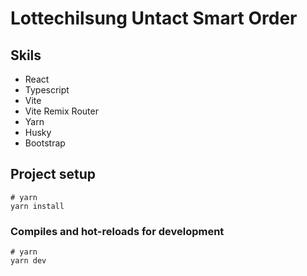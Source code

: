 # Lottechilsung Untact Smart Order

## Skils

- React
- Typescript
- Vite
- Vite Remix Router
- Yarn
- Husky
- Bootstrap

## Project setup

```
# yarn
yarn install
```

### Compiles and hot-reloads for development

```
# yarn
yarn dev
```
